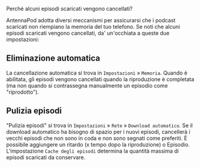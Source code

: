 Perché alcuni episodi scaricati vengono cancellati?

AntennaPod adotta diversi meccanismi per assicurarsi che i podcast scaricati non
riempiano la memoria del tuo telefono. Se noti che alcuni episodi scaricati
vengono cancellati, da' un'occhiata a queste due impostazioni:

## Eliminazione automatica

La cancellazione automatica si trova in `Impostazioni` » `Memoria`. Quando è
abilitata, gli episodi vengono cancellati quando la riproduzione è completata
(ma non quando si contrassegna manualmente un episodio come "riprodotto").

## Pulizia episodi

"Pulizia episodi" si trova in `Impostazioni` » `Rete` » `Download automatico`.
Se il download automatico ha bisogno di spazio per i nuovi episodi, cancellerà i
vecchi episodi che non sono in coda e non sono segnati come preferiti. È
possibile aggiungere un ritardo (x tempo dopo la riproduzione) o Episodio.
L'impostazione `Cache degli episodi` determina la quantità massima di episodi
scaricati da conservare.
